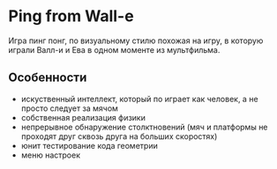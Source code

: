 # Ping from Wall-e

Игра пинг понг, по визуальному стилю похожая на игру, в которую играли Валл-и и Ева в одном моменте из мультфильма. 

## Особенности 
- искуственный интеллект, который по играет как человек, а не просто следует за мячом 
- собственная реализация физики 
- непрерывное обнаружение столктновений (мяч и платформы не проходят друг сквозь друга на больших скоростях) 
- юнит тестирование кода геометрии 
- меню настроек 
